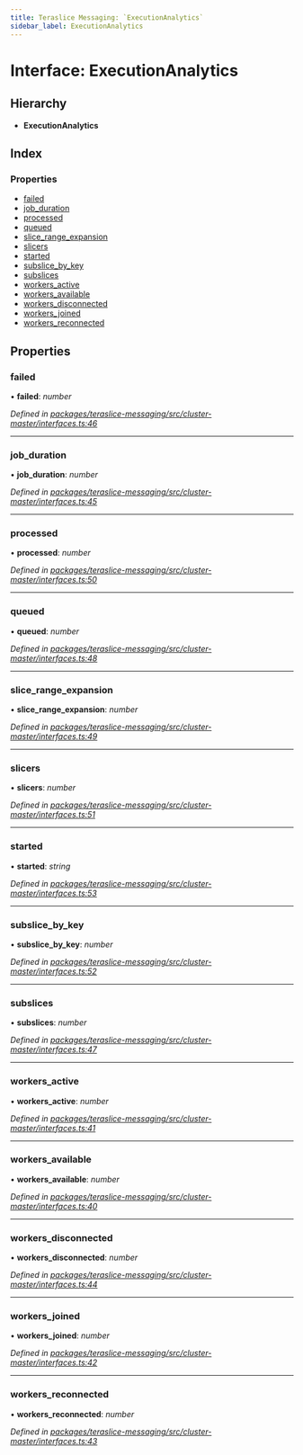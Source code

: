 ```yaml
---
title: Teraslice Messaging: `ExecutionAnalytics`
sidebar_label: ExecutionAnalytics
---
```


# Interface: ExecutionAnalytics

## Hierarchy

* **ExecutionAnalytics**

## Index

### Properties

* [failed](executionanalytics.md#failed)
* [job_duration](executionanalytics.md#job_duration)
* [processed](executionanalytics.md#processed)
* [queued](executionanalytics.md#queued)
* [slice_range_expansion](executionanalytics.md#slice_range_expansion)
* [slicers](executionanalytics.md#slicers)
* [started](executionanalytics.md#started)
* [subslice_by_key](executionanalytics.md#subslice_by_key)
* [subslices](executionanalytics.md#subslices)
* [workers_active](executionanalytics.md#workers_active)
* [workers_available](executionanalytics.md#workers_available)
* [workers_disconnected](executionanalytics.md#workers_disconnected)
* [workers_joined](executionanalytics.md#workers_joined)
* [workers_reconnected](executionanalytics.md#workers_reconnected)

## Properties

###  failed

• **failed**: *number*

*Defined in [packages/teraslice-messaging/src/cluster-master/interfaces.ts:46](https://github.com/terascope/teraslice/blob/b843209f9/packages/teraslice-messaging/src/cluster-master/interfaces.ts#L46)*

___

###  job_duration

• **job_duration**: *number*

*Defined in [packages/teraslice-messaging/src/cluster-master/interfaces.ts:45](https://github.com/terascope/teraslice/blob/b843209f9/packages/teraslice-messaging/src/cluster-master/interfaces.ts#L45)*

___

###  processed

• **processed**: *number*

*Defined in [packages/teraslice-messaging/src/cluster-master/interfaces.ts:50](https://github.com/terascope/teraslice/blob/b843209f9/packages/teraslice-messaging/src/cluster-master/interfaces.ts#L50)*

___

###  queued

• **queued**: *number*

*Defined in [packages/teraslice-messaging/src/cluster-master/interfaces.ts:48](https://github.com/terascope/teraslice/blob/b843209f9/packages/teraslice-messaging/src/cluster-master/interfaces.ts#L48)*

___

###  slice_range_expansion

• **slice_range_expansion**: *number*

*Defined in [packages/teraslice-messaging/src/cluster-master/interfaces.ts:49](https://github.com/terascope/teraslice/blob/b843209f9/packages/teraslice-messaging/src/cluster-master/interfaces.ts#L49)*

___

###  slicers

• **slicers**: *number*

*Defined in [packages/teraslice-messaging/src/cluster-master/interfaces.ts:51](https://github.com/terascope/teraslice/blob/b843209f9/packages/teraslice-messaging/src/cluster-master/interfaces.ts#L51)*

___

###  started

• **started**: *string*

*Defined in [packages/teraslice-messaging/src/cluster-master/interfaces.ts:53](https://github.com/terascope/teraslice/blob/b843209f9/packages/teraslice-messaging/src/cluster-master/interfaces.ts#L53)*

___

###  subslice_by_key

• **subslice_by_key**: *number*

*Defined in [packages/teraslice-messaging/src/cluster-master/interfaces.ts:52](https://github.com/terascope/teraslice/blob/b843209f9/packages/teraslice-messaging/src/cluster-master/interfaces.ts#L52)*

___

###  subslices

• **subslices**: *number*

*Defined in [packages/teraslice-messaging/src/cluster-master/interfaces.ts:47](https://github.com/terascope/teraslice/blob/b843209f9/packages/teraslice-messaging/src/cluster-master/interfaces.ts#L47)*

___

###  workers_active

• **workers_active**: *number*

*Defined in [packages/teraslice-messaging/src/cluster-master/interfaces.ts:41](https://github.com/terascope/teraslice/blob/b843209f9/packages/teraslice-messaging/src/cluster-master/interfaces.ts#L41)*

___

###  workers_available

• **workers_available**: *number*

*Defined in [packages/teraslice-messaging/src/cluster-master/interfaces.ts:40](https://github.com/terascope/teraslice/blob/b843209f9/packages/teraslice-messaging/src/cluster-master/interfaces.ts#L40)*

___

###  workers_disconnected

• **workers_disconnected**: *number*

*Defined in [packages/teraslice-messaging/src/cluster-master/interfaces.ts:44](https://github.com/terascope/teraslice/blob/b843209f9/packages/teraslice-messaging/src/cluster-master/interfaces.ts#L44)*

___

###  workers_joined

• **workers_joined**: *number*

*Defined in [packages/teraslice-messaging/src/cluster-master/interfaces.ts:42](https://github.com/terascope/teraslice/blob/b843209f9/packages/teraslice-messaging/src/cluster-master/interfaces.ts#L42)*

___

###  workers_reconnected

• **workers_reconnected**: *number*

*Defined in [packages/teraslice-messaging/src/cluster-master/interfaces.ts:43](https://github.com/terascope/teraslice/blob/b843209f9/packages/teraslice-messaging/src/cluster-master/interfaces.ts#L43)*
